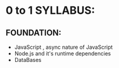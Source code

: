 # 0 to 1 SYLLABUS:
## FOUNDATION:
* JavaScript , async nature of JavaScript
* Node.js and it's runtime dependencies
* DataBases 